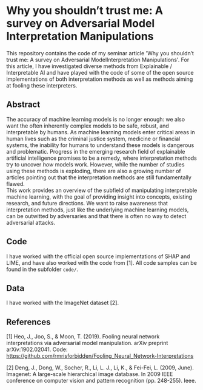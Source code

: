 # Why you shouldn’t trust me: A survey on Adversarial Model Interpretation Manipulations

This repository contains the code of my seminar article 'Why you shouldn’t trust me: A survey on Adversarial ModelInterpretation Manipulations'.
For this article, I have investigated diverse methods from Explainable / Interpretable AI and have played with the code of some of the open source implementations of both
interpretation methods as well as methods aiming at fooling these interpreters.

## Abstract

The accuracy of machine learning models is no longer enough: we also want the often inherently complex models to be safe, robust, and interpretable by humans. As machine learning models enter critical areas in human lives such as the criminal justice system, medicine or financial systems, the inability for humans to understand these models is dangerous and problematic. Progress in the emerging research field of explainable artificial intelligence promises to be a remedy, where interpretation methods try to uncover _how_ models work. However, while the number of studies using these methods is exploding, there are also a growing number of articles pointing out that the interpretation methods are still fundamentally flawed.  
This work provides an overview of the subfield of manipulating interpretable machine learning, with the goal of providing insight into concepts, existing research, and future directions. We want to raise awareness that interpretation methods, just like the underlying machine learning models, can be outwitted by adversaries and that there is often no way to detect adversarial attacks.

## Code

I have worked with the official open source implementations of SHAP and LIME, and have also worked with the code from [1].
All code samples can be found in the subfolder `code/`.

## Data

I have worked with the ImageNet dataset [2].

## References

[1] Heo, J., Joo, S., & Moon, T. (2019). Fooling neural network interpretations via adversarial model manipulation. arXiv preprint arXiv:1902.02041.
Code: https://github.com/rmrisforbidden/Fooling_Neural_Network-Interpretations

[2] Deng, J., Dong, W., Socher, R., Li, L. J., Li, K., & Fei-Fei, L. (2009, June). Imagenet: A large-scale hierarchical image database. In 2009 IEEE conference on computer vision and pattern recognition (pp. 248-255). Ieee.
